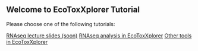## Welcome to EcoToxXplorer Tutorial

Please choose one of the following tutorials:

[RNAseq lecture slides (soon)]()
[RNAseq analysis in EcoToxXplorer](rnaseq.md)
[Other tools in EcoToxXplorer](othertools.md)

